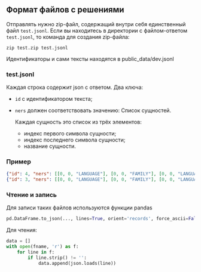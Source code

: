 ## Формат файлов с решениями

Отправлять нужно zip-файл, содержащий внутри себя единственный файл `test.jsonl`. Если вы находитесь в директории с 
файлом-ответом `test.jsonl`, то команда для создания zip-файла:
```shell
zip test.zip test.jsonl
```

Идентификаторы и сами тексты находятся в public_data/dev.jsonl

### test.jsonl

Каждая строка содержит json с ответом. Два ключа:
* `id` с идентификатором текста;
* `ners` должен соответствовать значению: Список сущностей. 
    
    Каждая сущность это список из трёх элементов:
    * индекс первого символа сущности;
    * индекс последнего символа сущности;
    * название сущности.

### Пример

```json
{"id": 4, "ners": [[0, 0, "LANGUAGE"], [0, 0, "FAMILY"], [0, 0, "LANGUAGE"]]}
{"id": 3, "ners": [[0, 0, "LANGUAGE"], [0, 0, "FAMILY"], [0, 0, "LANGUAGE"]]}
```
### Чтение и запись

Для записи таких файлов используются функции pandas 
```python
pd.DataFrame.to_json(..., lines=True, orient='records', force_ascii=False)
```
Для чтения:
```python
data = []
with open(fname, 'r') as f:
    for line in f:
        if line.strip() != '':
            data.append(json.loads(line))
```
